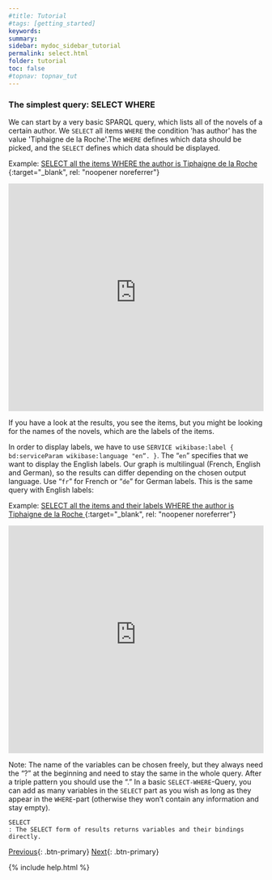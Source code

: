 ```yaml
---
#title: Tutorial
#tags: [getting_started]
keywords:
summary:
sidebar: mydoc_sidebar_tutorial
permalink: select.html
folder: tutorial
toc: false
#topnav: topnav_tut
---
```


### **The simplest query: SELECT WHERE**

We can start by a very basic SPARQL query, which lists all of the novels of a certain author. We `SELECT` all items `WHERE` the condition 'has author' has the value 'Tiphaigne de la Roche'.The `WHERE` defines which data should be picked, and the `SELECT` defines which data should be displayed.

Example: [SELECT all the items WHERE the author is Tiphaigne de la Roche ](https://tinyurl.com/235c7uen){:target="\_blank", rel: "noopener noreferrer"}

<p><iframe  style="width:100%;max-width:100%;height:450px" frameborder="0" allowfullscreen src="https://query.mimotext.uni-trier.de/#%23%20novels%20by%20Tiphaigne%20de%20la%20Roche%0Aprefix%20wd%3A%3Chttp%3A%2F%2Fdata.mimotext.uni-trier.de%2Fentity%2F%3E%0Aprefix%20wdt%3A%3Chttp%3A%2F%2Fdata.mimotext.uni-trier.de%2Fprop%2Fdirect%2F%3E%20%0ASELECT%20%3Fitem%20%0AWHERE%20%0A%7B%0A%20%20%3Fitem%20wdt%3AP5%20wd%3AQ940.%0A%20%20%20%20%20%20%20%20SERVICE%20wikibase%3Alabel%20%7B%20bd%3AserviceParam%20wikibase%3Alanguage%20%22en%22.%20%7D%0A%7D" referrerpolicy="origin" sandbox="allow-scripts allow-same-origin allow-popups allow-forms"></iframe>
                </p>

If you have a look at the results, you see the items, but you might be looking for the names of the novels, which are the labels of the items.

In order to display labels, we have to use `SERVICE wikibase:label { bd:serviceParam wikibase:language "en”. }`. The “`en`” specifies that we want to display the English labels. Our graph is multilingual (French, English and German), so the results can differ depending on the chosen output language. Use “`fr`” for French or “`de`” for German labels. This is the same query with English labels:

Example: [SELECT all the items and their labels WHERE the author is Tiphaigne de la Roche ](https://tinyurl.com/23pzmwxq){:target="\_blank", rel: "noopener noreferrer"}

<p><iframe  style="width:100%;max-width:100%;height:450px" frameborder="0" allowfullscreen src="https://query.mimotext.uni-trier.de/#%23%20novels%20by%20Tiphaigne%20de%20la%20Roche%0Aprefix%20wd%3A%3Chttp%3A%2F%2Fdata.mimotext.uni-trier.de%2Fentity%2F%3E%0Aprefix%20wdt%3A%3Chttp%3A%2F%2Fdata.mimotext.uni-trier.de%2Fprop%2Fdirect%2F%3E%20%0ASELECT%20%3Fitem%20%3FitemLabel%0AWHERE%20%0A%7B%0A%20%20%3Fitem%20wdt%3AP5%20wd%3AQ940.%0A%20%20%20%20%20%20%20%20SERVICE%20wikibase%3Alabel%20%7B%20bd%3AserviceParam%20wikibase%3Alanguage%20%22en%22.%20%7D%0A%7D" referrerpolicy="origin" sandbox="allow-scripts allow-same-origin allow-popups allow-forms"></iframe>
                </p>

Note:
The name of the variables can be chosen freely, but they always need the “?” at the beginning and need to stay the same in the whole query.
After a triple pattern you should use the “.”
In a basic `SELECT-WHERE`-Query, you can add as many variables in the `SELECT` part as you wish as long as they appear in the `WHERE`-part (otherwise they won’t contain any information and stay empty).

```
SELECT
: The SELECT form of results returns variables and their bindings directly.

```

[Previous](./getting_started.html){: .btn-primary} [Next](./bind.html){: .btn-primary}

{% include help.html %}
